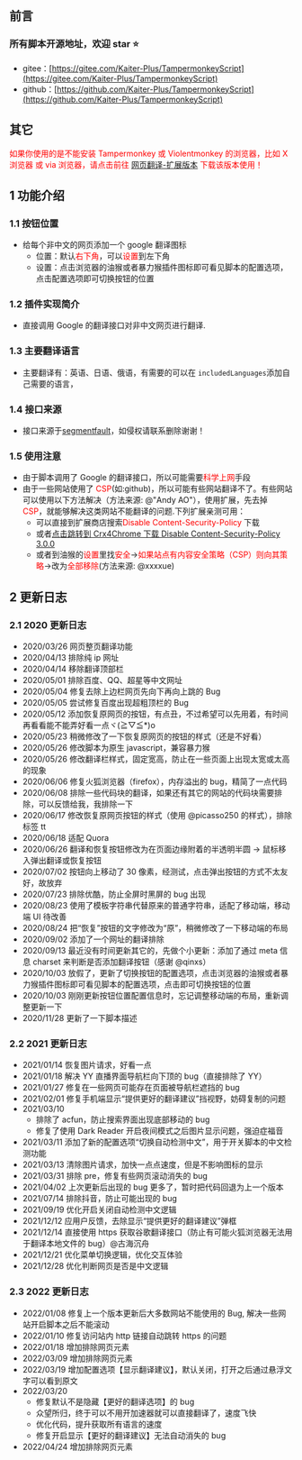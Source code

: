 ## 前言

### 所有脚本开源地址，欢迎 star ⭐

- gitee：[https://gitee.com/Kaiter-Plus/TampermonkeyScript](https://gitee.com/Kaiter-Plus/TampermonkeyScript)
- github：[https://github.com/Kaiter-Plus/TampermonkeyScript](https://github.com/Kaiter-Plus/TampermonkeyScript)

## 其它

<span style="color:red">如果你使用的是不能安装 Tampermonkey 或 Violentmonkey 的浏览器，比如 X 浏览器 或 via 浏览器，请点击前往 [网页翻译-扩展版本](https://greasyfork.org/zh-CN/scripts/423469-%E7%BD%91%E9%A1%B5%E7%BF%BB%E8%AF%91-%E6%89%A9%E5%B1%95%E7%89%88%E6%9C%AC) 下载该版本使用！</span>

## 1 功能介绍

### 1.1 按钮位置

- 给每个非中文的网页添加一个 google 翻译图标
  - 位置：默认<span style="color: red">右下角</span>，可以<span style="color:red">设置</span>到左下角
  - 设置：点击浏览器的油猴或者暴力猴插件图标即可看见脚本的配置选项，点击配置选项即可切换按钮的位置

### 1.2 插件实现简介

- 直接调用 Google 的翻译接口对非中文网页进行翻译.

### 1.3 主要翻译语言

- 主要翻译有：英语、日语、俄语，有需要的可以在 <code>includedLanguages</code>添加自己需要的语言，

### 1.4 接口来源

- 接口来源于[segmentfault](https://segmentfault.com/a/1190000016247035)，如侵权请联系删除谢谢！

### 1.5 使用注意

- 由于脚本调用了 Google 的翻译接口，所以可能需要<span style="color:red">科学上网</span>手段
- 由于一些网站使用了 <span style="color:red">CSP</span>(如:github)，所以可能有些网站翻译不了。有些网站可以使用以下方法解决（方法来源: @"Andy AO"），使用扩展，先去掉 <span style="color:red">CSP</span>，就能够解决这类网站不能翻译的问题.下列扩展亲测可用：
  - 可以直接到扩展商店搜索<span style="color:red">Disable Content-Security-Policy </span>下载
  - 或者[点击跳转到 Crx4Chrome 下载 Disable Content-Security-Policy 3.0.0](https://www.crx4chrome.com/crx/16901/)
  - 或者到油猴的<span style="color:red">设置</span>里找<span style="color:red">安全</span>-><span style="color:red">如果站点有内容安全策略（CSP）则向其策略</span>->改为<span style="color:red">全部移除</span>(方法来源: @xxxxue)

## 2 更新日志

### 2.1 2020 更新日志

- 2020/03/26 网页整页翻译功能
- 2020/04/13 排除纯 ip 网址
- 2020/04/14 移除翻译顶部栏
- 2020/05/01 排除百度、QQ、超星等中文网址
- 2020/05/04 修复去除上边栏网页先向下再向上跳的 Bug
- 2020/05/05 尝试修复百度出现超粗顶栏的 Bug
- 2020/05/12 添加恢复原网页的按钮，有点丑，不过希望可以先用着，有时间再看看能不能弄好看一点ヾ(≧▽≦\*)o
- 2020/05/23 稍微修改了一下恢复原网页的按钮的样式（还是不好看）
- 2020/05/26 修改脚本为原生 javascript，兼容暴力猴
- 2020/05/26 修改翻译栏样式，固定宽高，防止在一些页面上出现太宽或太高的现象
- 2020/06/06 修复火狐浏览器（firefox），内存溢出的 bug，精简了一点代码
- 2020/06/08 排除一些代码块的翻译，如果还有其它的网站的代码块需要排除，可以反馈给我，我排除一下
- 2020/06/17 修改恢复原网页按钮的样式（使用 @picasso250 的样式），排除标签 tt
- 2020/06/18 适配 Quora
- 2020/06/26 翻译和恢复按钮修改为在页面边缘附着的半透明半圆 -> 鼠标移入弹出翻译或恢复按钮
- 2020/07/02 按钮向上移动了 30 像素，经测试，点击弹出按钮的方式不太友好，故放弃
- 2020/07/23 排除优酷，防止全屏时黑屏的 bug 出现
- 2020/08/23 使用了模板字符串代替原来的普通字符串，适配了移动端，移动端 UI 待改善
- 2020/08/24 把“恢复”按钮的文字修改为“原”，稍微修改了一下移动端的布局
- 2020/09/02 添加了一个网址的翻译排除
- 2020/09/13 最近没有时间更新其它的，先做个小更新：添加了通过 meta 信息 charset 来判断是否添加翻译按钮（感谢 @qinxs）
- 2020/10/03 放假了，更新了切换按钮的配置选项，点击浏览器的油猴或者暴力猴插件图标即可看见脚本的配置选项，点击即可切换按钮的位置
- 2020/10/03 刚刚更新按钮位置配置信息时，忘记调整移动端的布局，重新调整更新一下
- 2020/11/28 更新了一下脚本描述

### 2.2 2021 更新日志

- 2021/01/14 恢复图片请求，好看一点
- 2021/01/18 解决 YY 直播界面导航栏向下顶的 bug（直接排除了 YY）
- 2021/01/27 修复在一些网页可能存在页面被导航栏遮挡的 bug
- 2021/02/01 修复手机端显示“提供更好的翻译建议”挡视野，妨碍复制的问题
- 2021/03/10
  - 排除了 acfun，防止搜索界面出现底部移动的 bug
  - 修复了使用 Dark Reader 开启夜间模式之后图片显示问题，强迫症福音
- 2021/03/11 添加了新的配置选项“切换自动检测中文”，用于开关脚本的中文检测功能
- 2021/03/13 清除图片请求，加快一点点速度，但是不影响图标的显示
- 2021/03/31 排除 pre，修复有些网页滚动消失的 bug
- 2021/04/02 上次更新后出现的 bug 更多了，暂时把代码回退为上一个版本
- 2021/07/14 排除抖音，防止可能出现的 bug
- 2021/09/19 优化开启关闭自动检测中文逻辑
- 2021/12/12 应用户反馈，去除显示“提供更好的翻译建议”弹框
- 2021/12/14 直接使用 https 获取谷歌翻译接口（防止有可能火狐浏览器无法用于翻译本地文件的 bug）@古海沉舟
- 2021/12/21 优化菜单切换逻辑，优化交互体验
- 2021/12/28 优化判断网页是否是中文逻辑

### 2.3 2022 更新日志

- 2022/01/08 修复上一个版本更新后大多数网站不能使用的 Bug, 解决一些网站开启脚本之后不能滚动
- 2022/01/10 修复访问站内 http 链接自动跳转 https 的问题
- 2022/01/18 增加排除网页元素
- 2022/03/09 增加排除网页元素
- 2022/03/19 增加配置选项【显示翻译建议】，默认关闭，打开之后通过悬浮文字可以看到原文
- 2022/03/20
  - 修复默认不是隐藏【更好的翻译选项】的 bug
  - 众望所归，终于可以不用开加速器就可以直接翻译了，速度飞快
  - 优化代码，提升获取所有语言的速度
  - 修复开启显示【更好的翻译建议】无法自动消失的 bug
- 2022/04/24 增加排除网页元素
